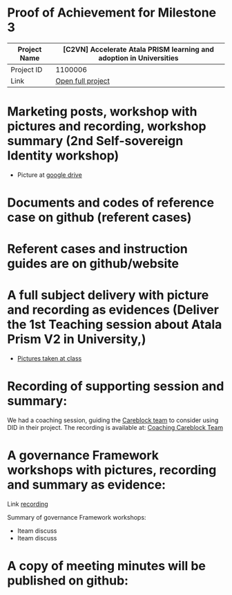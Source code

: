 #  Proof of Achievement for Milestone 3
|  Project Name |[C2VN] Accelerate Atala PRISM learning and adoption in Universities|
| ------------ | ------------ |
| Project ID  | 1100006 |
|  Link  |  [Open full project](https://projectcatalyst.io/funds/11/cardano-open-ecosystem/c2vn-accelerate-atala-prism-learning-and-adoption-in-universities-8d47f) |


# Marketing posts, workshop with pictures and recording, workshop summary (2nd Self-sovereign Identity workshop)
- Picture at [google drive ](https://photos.app.goo.gl/oVYpGo3Znq5dPjQm7)

# Documents and codes of reference case on github (referent cases)
# Referent cases and instruction guides are on github/website

# A full subject delivery with picture and recording as evidences (Deliver the 1st Teaching session about Atala Prism V2 in University,)
- [Pictures taken at class](https://drive.google.com/drive/folders/17R96Gvw0Vqh_CC6DQj8-AtcseNUuS7Qh)

# Recording of supporting session and summary:
We had a coaching session, guiding the [Careblock team](https://projectcatalyst.io/funds/11/cardano-use-cases-concept/careblock-empowering-secure-healthcare-transactions-by-cardano) to consider using DID in their project. The recording is available at: [Coaching Careblock Team](https://www.youtube.com/watch?v=GhWtDi4xe0E?t=1913)

# A governance Framework workshops with pictures, recording and summary as evidence:
Link [recording](https://youtu.be/IVoLioyYy-o)

Summary of  governance Framework workshops:
- Iteam discuss
- Iteam discuss

# A copy of meeting minutes will be published on github:

